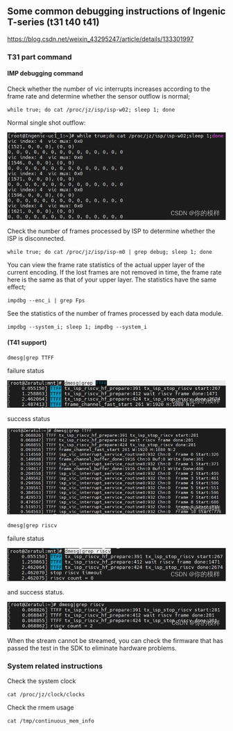 Some common debugging instructions of Ingenic T-series (t31 t40 t41)
--------------------------------------------------------------------
https://blog.csdn.net/weixin_43295247/article/details/133301997

### T31 part command

#### IMP debugging command

Check whether the number of vic interrupts increases according to the frame rate
and determine whether the sensor outflow is normal;

```
while true; do cat /proc/jz/isp/isp-w02; sleep 1; done
```

Normal single shot outflow:

![](pix/41ebde30cb6c4686abffd0cbc28bcefa.png)

Check the number of frames processed by ISP to determine whether the ISP is disconnected.

```
while true; do cat /proc/jz/isp/isp-m0 | grep debug; sleep 1; done
```

You can view the frame rate statistics of the actual upper layer of the current encoding.
If the lost frames are not removed in time, the frame rate here is the same as that of your upper layer.
The statistics have the same effect;

```
impdbg --enc_i | grep Fps
```

See the statistics of the number of frames processed by each data module.

```
impdbg --system_i; sleep 1; impdbg --system_i
```

#### (T41 support)

```
dmesg|grep TTFF
```

failure status

![](pix/c7d203449e09430b9aa5c9ec33f92f3f.png)

success status

![](pix/dc583c31c09448a6b959ba179e09826b.png)

```
dmesg|grep riscv
```

failure status

![](pix/042393eda20844f989be3152bee1a943.png)

and success status.

![](pix/df54dc7f52484a80b173e955a6090967.png)

When the stream cannot be streamed, you can check the firmware that has passed the test 
in the SDK to eliminate hardware problems.

### System related instructions

Check the system clock
```
cat /proc/jz/clock/clocks
```

Check the rmem usage
```
cat /tmp/continuous_mem_info
```
